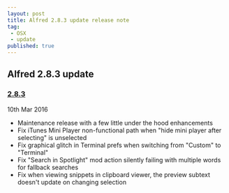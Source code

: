 ```yaml
---
layout: post
title: Alfred 2.8.3 update release note
tag:
 - OSX
 - update
published: true
---
```

## Alfred 2.8.3 update

### [2.8.3](https://www.alfredapp.com/changelog/#2.8.3)

10th Mar 2016

- Maintenance release with a few little under the hood enhancements
- Fix iTunes Mini Player non-functional path when "hide mini player after selecting" is unselected
 - Fix graphical glitch in Terminal prefs when switching from "Custom" to "Terminal"
 - Fix "Search in Spotlight" mod action silently failing with multiple words for fallback searches
 - Fix when viewing snippets in clipboard viewer, the preview subtext doesn't update on changing selection